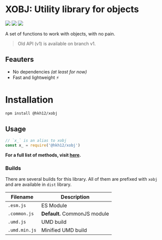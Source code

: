 # XOBJ: Utility library for objects
![](https://api.travis-ci.org/Hkh12/xobj.svg)
![](https://david-dm.org/Hkh12/xobj.svg)
![](https://badges.frapsoft.com/os/gpl/gpl.svg?v=102)

A set of functions to work with objects, with no pain.
> Old API (v1) is available on branch v1.
## Feauters
- No dependencies _(at least for now)_
- Fast and lightweight ⚡️
# Installation
```sh
npm install @hkh12/xobj
```
## Usage
```js
// `x_` is an alias to xobj
const x_ = require('@hkh12/xobj')
``` 
**For a full list of methods, visit [here](docs/README.md).**
### Builds
There are several builds for this library. All of  them are prefixed with `xobj` and are available in `dist` library.

| Filename | Description |
| --- | --- |
| `.esm.js` | ES Module |
| `.common.js` | **Default.** CommonJS module |
| `.umd.js` | UMD build |
| `.umd.min.js` | Minified UMD build |
